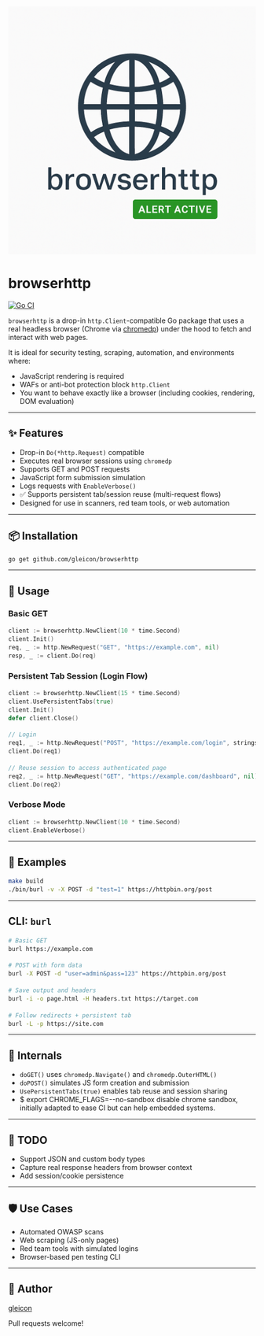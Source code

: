 ![browserhttp](https://raw.githubusercontent.com/gleicon/browserhttp/main/logo.png)

# browserhttp

[![Go CI](https://github.com/gleicon/browserhttp/actions/workflows/go.yml/badge.svg)](https://github.com/gleicon/browserhttp/actions/workflows/go.yml)

`browserhttp` is a drop-in `http.Client`-compatible Go package that uses a real headless browser (Chrome via [chromedp](https://github.com/chromedp/chromedp)) under the hood to fetch and interact with web pages.

It is ideal for security testing, scraping, automation, and environments where:
- JavaScript rendering is required
- WAFs or anti-bot protection block `http.Client`
- You want to behave exactly like a browser (including cookies, rendering, DOM evaluation)

---

## ✨ Features
- Drop-in `Do(*http.Request)` compatible
- Executes real browser sessions using `chromedp`
- Supports GET and POST requests
- JavaScript form submission simulation
- Logs requests with `EnableVerbose()`
- ✅ Supports persistent tab/session reuse (multi-request flows)
- Designed for use in scanners, red team tools, or web automation

---

## 📦 Installation

```bash
go get github.com/gleicon/browserhttp
```

---

## 🧪 Usage

### Basic GET
```go
client := browserhttp.NewClient(10 * time.Second)
client.Init()
req, _ := http.NewRequest("GET", "https://example.com", nil)
resp, _ := client.Do(req)
```

### Persistent Tab Session (Login Flow)
```go
client := browserhttp.NewClient(15 * time.Second)
client.UsePersistentTabs(true)
client.Init()
defer client.Close()

// Login
req1, _ := http.NewRequest("POST", "https://example.com/login", strings.NewReader("user=admin&pass=secret"))
client.Do(req1)

// Reuse session to access authenticated page
req2, _ := http.NewRequest("GET", "https://example.com/dashboard", nil)
client.Do(req2)
```

### Verbose Mode
```go
client := browserhttp.NewClient(10 * time.Second)
client.EnableVerbose()
```

---

## 📁 Examples

```bash
make build
./bin/burl -v -X POST -d "test=1" https://httpbin.org/post
```

---

## CLI: `burl`

```bash
# Basic GET
burl https://example.com

# POST with form data
burl -X POST -d "user=admin&pass=123" https://httpbin.org/post

# Save output and headers
burl -i -o page.html -H headers.txt https://target.com

# Follow redirects + persistent tab
burl -L -p https://site.com
```

---

## 🔧 Internals
- `doGET()` uses `chromedp.Navigate()` and `chromedp.OuterHTML()`
- `doPOST()` simulates JS form creation and submission
- `UsePersistentTabs(true)` enables tab reuse and session sharing
- $ export CHROME_FLAGS=--no-sandbox disable chrome sandbox, initially adapted to ease CI but can help embedded systems.
---

## 🚧 TODO
- Support JSON and custom body types
- Capture real response headers from browser context
- Add session/cookie persistence

---

## 🛡️ Use Cases
- Automated OWASP scans
- Web scraping (JS-only pages)
- Red team tools with simulated logins
- Browser-based pen testing CLI

---

## 🧠 Author
[gleicon](https://github.com/gleicon)

Pull requests welcome!

